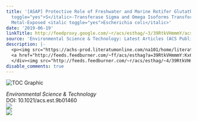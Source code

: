 ```yaml
---
title: '[ASAP] Protective Role of Freshwater and Marine Rotifer Glutathione <italic
  toggle="yes">S</italic>-Transferase Sigma and Omega Isoforms Transformed into Heavy
  Metal-Exposed <italic toggle="yes">Escherichia coli</italic>'
date: '2019-06-19'
linkTitle: http://feedproxy.google.com/~r/acs/esthag/~3/39RtkVHmmmY/acs.est.9b01460
source: 'Environmental Science & Technology: Latest Articles (ACS Publications)'
description: |-
  <p><img src="https://achs-prod.literatumonline.com/na101/home/literatum/publisher/achs/journals/content/esthag/0/esthag.ahead-of-print/acs.est.9b01460/20190619/images/medium/es-2019-01460n_0006.gif" alt="TOC Graphic"/></p><div><cite>Environmental Science & Technology</cite></div><div>DOI: 10.1021/acs.est.9b01460</div><div class="feedflare">
  <a href="http://feeds.feedburner.com/~ff/acs/esthag?a=39RtkVHmmmY:Kx6cMy5BUtk:yIl2AUoC8zA"><img src="http://feeds.feedburner.com/~ff/acs/esthag?d=yIl2AUoC8zA" border="0"></img></a>
  </div><img src="http://feeds.feedburner.com/~r/acs/esthag/~4/39RtkVHmmmY" ...
disable_comments: true
---
```

<p><img src="https://achs-prod.literatumonline.com/na101/home/literatum/publisher/achs/journals/content/esthag/0/esthag.ahead-of-print/acs.est.9b01460/20190619/images/medium/es-2019-01460n_0006.gif" alt="TOC Graphic"/></p><div><cite>Environmental Science & Technology</cite></div><div>DOI: 10.1021/acs.est.9b01460</div><div class="feedflare">
<a href="http://feeds.feedburner.com/~ff/acs/esthag?a=39RtkVHmmmY:Kx6cMy5BUtk:yIl2AUoC8zA"><img src="http://feeds.feedburner.com/~ff/acs/esthag?d=yIl2AUoC8zA" border="0"></img></a>
</div><img src="http://feeds.feedburner.com/~r/acs/esthag/~4/39RtkVHmmmY" ...